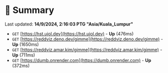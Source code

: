 # 📖 Summary
Last updated: **14/9/2024, 2:16:03 PTG "Asia/Kuala_Lumpur"**

- `GET` [https://hst.ujol.dev](https://hst.ujol.dev) - **Up** (476ms)
- `GET` [https://reddviz.deno.dev/gimme](https://reddviz.deno.dev/gimme) - **Up** (1650ms)
- `GET` [https://reddviz.amar.kim/gimme](https://reddviz.amar.kim/gimme) - **Up** (711ms)
- `GET` [https://dumb.onrender.com](https://dumb.onrender.com) - **Up** (372ms)
